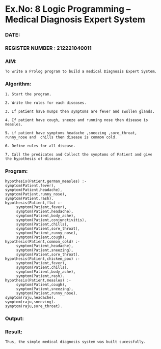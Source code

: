 # Ex.No: 8  Logic Programming –  Medical Diagnosis Expert System
### DATE:                                                                            
### REGISTER NUMBER : 212221040011
### AIM: 
    To write a Prolog program to build a medical Diagnosis Expert System.
        
###  Algorithm:

    1. Start the program.
       
    2. Write the rules for each diseases.
        
    3. If patient have mumps then symptoms are fever and swollen glands.
       
    4. If patient have cough, sneeze and running nose then disease is measles.
        
    5. if patient have symptoms headache ,sneezing ,sore_throat, runny_nose and  chills then disease is common cold.
        
    6. Define rules for all disease.
       
    7. Call the predicates and Collect the symptoms of Patient and give the hypothesis of disease.
       

### Program:
    hypothesis(Patient,german_measles) :- 
    symptom(Patient,fever), 
    symptom(Patient,headache), 
    symptom(Patient,runny_nose), 
    symptom(Patient,rash). 
    hypothesis(Patient,flu) :- 
         symptom(Patient,fever), 
         symptom(Patient,headache), 
         symptom(Patient,body_ache), 
         symptom(Patient,conjunctivitis), 
         symptom(Patient,chills), 
         symptom(Patient,sore_throat), 
         symptom(Patient,runny_nose), 
         symptom(Patient,cough). 
    hypothesis(Patient,common_cold) :- 
         symptom(Patient,headache), 
         symptom(Patient,sneezing), 
         symptom(Patient,sore_throat). 
    hypothesis(Patient,chicken_pox) :- 
         symptom(Patient,fever), 
         symptom(Patient,chills), 
         symptom(Patient,body_ache), 
         symptom(Patient,rash). 
    hypothesis(Patient,measles) :- 
         symptom(Patient,cough), 
         symptom(Patient,sneezing), 
         symptom(Patient,runny_nose). 
    symptom(raju,headache). 
    symptom(raju,sneezing). 
    symptom(raju,sore_throat).

### Output:



### Result:
    Thus, the simple medical diagnosis system was built sucessfully.
